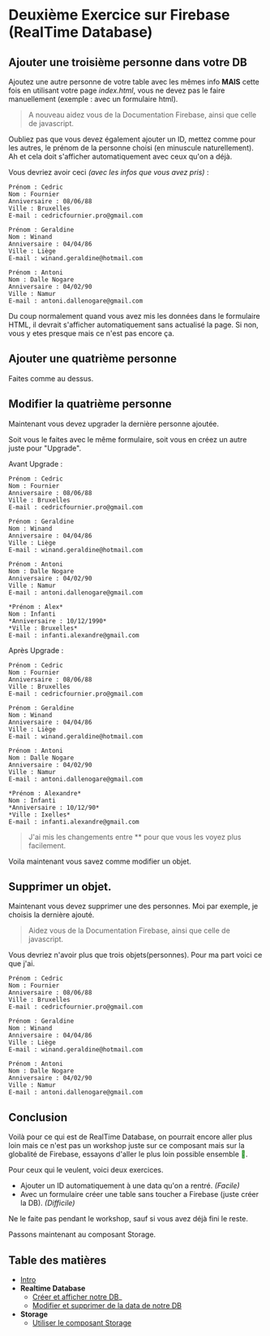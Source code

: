 # Deuxième Exercice sur Firebase (RealTime Database)

## Ajouter une troisième personne dans votre DB

Ajoutez une autre personne de votre table avec les mêmes info **MAIS** cette fois en utilisant votre page *index.html*, vous ne devez pas le faire manuellement (exemple : avec un formulaire html).


> A nouveau aidez vous de la Documentation Firebase, ainsi que celle de javascript.

Oubliez pas que vous devez également ajouter un ID, mettez comme pour les autres, le prénom de la personne choisi (en minuscule naturellement). Ah et cela doit s'afficher automatiquement avec ceux qu'on a déjà.

Vous devriez avoir ceci *(avec les infos que vous avez pris)* :

    Prénom : Cedric
    Nom : Fournier
    Anniversaire : 08/06/88
    Ville : Bruxelles
    E-mail : cedricfournier.pro@gmail.com

    Prénom : Geraldine
    Nom : Winand
    Anniversaire : 04/04/86
    Ville : Liège
    E-mail : winand.geraldine@hotmail.com

    Prénom : Antoni
    Nom : Dalle Nogare
    Anniversaire : 04/02/90
    Ville : Namur
    E-mail : antoni.dallenogare@gmail.com

Du coup normalement quand vous avez mis les données dans le formulaire HTML, il devrait s'afficher automatiquement sans actualisé la page. Si non, vous y etes presque mais ce n'est pas encore ça.

## Ajouter une quatrième personne

Faites comme au dessus.

## Modifier la quatrième personne

Maintenant vous devez upgrader la dernière personne ajoutée.

Soit vous le faites avec le même formulaire, soit vous en créez un autre juste pour "Upgrade".

Avant Upgrade :

    Prénom : Cedric
    Nom : Fournier
    Anniversaire : 08/06/88
    Ville : Bruxelles
    E-mail : cedricfournier.pro@gmail.com

    Prénom : Geraldine
    Nom : Winand
    Anniversaire : 04/04/86
    Ville : Liège
    E-mail : winand.geraldine@hotmail.com

    Prénom : Antoni
    Nom : Dalle Nogare
    Anniversaire : 04/02/90
    Ville : Namur
    E-mail : antoni.dallenogare@gmail.com

    *Prénom : Alex*
    Nom : Infanti
    *Anniversaire : 10/12/1990*
    *Ville : Bruxelles*
    E-mail : infanti.alexandre@gmail.com


Après  Upgrade :

    Prénom : Cedric
    Nom : Fournier
    Anniversaire : 08/06/88
    Ville : Bruxelles
    E-mail : cedricfournier.pro@gmail.com

    Prénom : Geraldine
    Nom : Winand
    Anniversaire : 04/04/86
    Ville : Liège
    E-mail : winand.geraldine@hotmail.com

    Prénom : Antoni
    Nom : Dalle Nogare
    Anniversaire : 04/02/90
    Ville : Namur
    E-mail : antoni.dallenogare@gmail.com

    *Prénom : Alexandre*
    Nom : Infanti
    *Anniversaire : 10/12/90*
    *Ville : Ixelles*
    E-mail : infanti.alexandre@gmail.com

> J'ai mis les changements entre ** pour que vous les voyez plus facilement.


Voila maintenant vous savez comme modifier un objet.

## Supprimer un objet.

Maintenant vous devez supprimer une des personnes. Moi par exemple, je choisis la dernière ajouté.

> Aidez vous de la Documentation Firebase, ainsi que celle de javascript.

Vous devriez n'avoir plus que trois objets(personnes). Pour ma part voici ce que j'ai.

    Prénom : Cedric
    Nom : Fournier
    Anniversaire : 08/06/88
    Ville : Bruxelles
    E-mail : cedricfournier.pro@gmail.com

    Prénom : Geraldine
    Nom : Winand
    Anniversaire : 04/04/86
    Ville : Liège
    E-mail : winand.geraldine@hotmail.com

    Prénom : Antoni
    Nom : Dalle Nogare
    Anniversaire : 04/02/90
    Ville : Namur
    E-mail : antoni.dallenogare@gmail.com

## Conclusion

Voilà pour ce qui est de RealTime Database, on pourrait encore aller plus loin mais ce n'est pas un workshop juste sur ce composant mais sur la globalité de Firebase, essayons d'aller le plus loin possible ensemble <span style="color:green">:muscle:</span>.

Pour ceux qui le veulent, voici deux exercices. 
- Ajouter un ID automatiquement à une data qu'on a rentré. *(Facile)*
- Avec un formulaire créer une table sans toucher a Firebase (juste créer la DB). *(Difficile)*

Ne le faite pas pendant le workshop, sauf si vous avez déjà fini le reste.

Passons maintenant au composant Storage.


## Table des matières

  - [Intro](../intro.md) 
  - **Realtime Database**
    - [Créer et afficher notre DB](./exercice01.md)_
    - [Modifier et supprimer de la data de notre DB](./exercice02.md)
  - **Storage**
    - [Utiliser le composant Storage](../2_Storage/exercice01.md)
